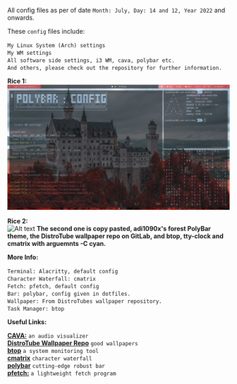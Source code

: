 All config files as per of date `Month: July, Day: 14 and 12, Year 2022` and onwards.

These `config` files include:

`My Linux System (Arch) settings`\
`My WM settings`\
`All software side settings, i3 WM, cava, polybar etc.`\
`And others, please check out the repository for further information.`

**Rice 1:**\
![Alt text](https://github.com/RazoBlast/ConfigFiles/blob/main/Rice-GitHub-1.png "a title")

**Rice 2:**\
![Alt text](https://user-images.githubusercontent.com/100123401/178525884-1bce8da8-dee6-4738-9926-a1413d30d71d.png "a title")
**The second one is copy pasted, adi1090x's forest PolyBar theme, the DistroTube wallpaper repo on GitLab, and btop, tty-clock and cmatrix with arguemnts -C cyan.**

**More Info:**

`Terminal: Alacritty, default config`\
`Character Waterfall: cmatrix`\
`Fetch: pfetch, default config`\
`Bar: polybar, config given in dotfiles.`\
`Wallpaper: From DistroTubes wallpaper repository.`\
`Task Manager: btop`

**Useful Links:**

[**CAVA:**](https://aur.archlinux.org/packages/cava) `an audio visualizer`\
[**DistroTube Wallpaper Repo**](https://gitlab.com/dwt1/wallpapers/) `good wallpapers`\
[**btop**](https://aur.archlinux.org/packages/btop) `a system monitoring tool`\
[**cmatrix**](https://aur.archlinux.org/packages/cmatrix) `character waterfall`\
[**polybar**](https://github.com/polybar/polybar) `cutting-edge robust bar`\
[**pfetch:**](https://aur.archlinux.org/packages/pfetch) `a lightweight fetch program`

